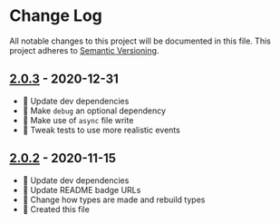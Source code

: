 # Change Log

All notable changes to this project will be documented in this file. This project adheres to [Semantic Versioning](http://semver.org/).

## [2.0.3](https://github.com/uttori/uttori-plugin-analytics-json-file/compare/v2.0.2...v2.0.3) - 2020-12-31

- 🎁 Update dev dependencies
- 🧰 Make `debug` an optional dependency
- 🧰 Make use of `async` file write
- 🧰 Tweak tests to use more realistic events

## [2.0.2](https://github.com/uttori/uttori-plugin-analytics-json-file/compare/v2.0.1...v2.0.2) - 2020-11-15

- 🎁 Update dev dependencies
- 🎁 Update README badge URLs
- 🧰 Change how types are made and rebuild types
- 🧰 Created this file
